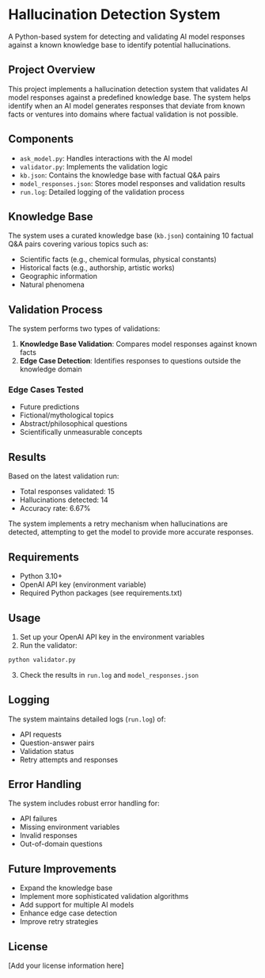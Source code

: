 # Hallucination Detection System

A Python-based system for detecting and validating AI model responses against a known knowledge base to identify potential hallucinations.

## Project Overview

This project implements a hallucination detection system that validates AI model responses against a predefined knowledge base. The system helps identify when an AI model generates responses that deviate from known facts or ventures into domains where factual validation is not possible.

## Components

- `ask_model.py`: Handles interactions with the AI model
- `validator.py`: Implements the validation logic
- `kb.json`: Contains the knowledge base with factual Q&A pairs
- `model_responses.json`: Stores model responses and validation results
- `run.log`: Detailed logging of the validation process

## Knowledge Base

The system uses a curated knowledge base (`kb.json`) containing 10 factual Q&A pairs covering various topics such as:
- Scientific facts (e.g., chemical formulas, physical constants)
- Historical facts (e.g., authorship, artistic works)
- Geographic information
- Natural phenomena

## Validation Process

The system performs two types of validations:
1. **Knowledge Base Validation**: Compares model responses against known facts
2. **Edge Case Detection**: Identifies responses to questions outside the knowledge domain

### Edge Cases Tested
- Future predictions
- Fictional/mythological topics
- Abstract/philosophical questions
- Scientifically unmeasurable concepts

## Results

Based on the latest validation run:
- Total responses validated: 15
- Hallucinations detected: 14
- Accuracy rate: 6.67%

The system implements a retry mechanism when hallucinations are detected, attempting to get the model to provide more accurate responses.

## Requirements

- Python 3.10+
- OpenAI API key (environment variable)
- Required Python packages (see requirements.txt)

## Usage

1. Set up your OpenAI API key in the environment variables
2. Run the validator:
```bash
python validator.py
```

3. Check the results in `run.log` and `model_responses.json`

## Logging

The system maintains detailed logs (`run.log`) of:
- API requests
- Question-answer pairs
- Validation status
- Retry attempts and responses

## Error Handling

The system includes robust error handling for:
- API failures
- Missing environment variables
- Invalid responses
- Out-of-domain questions

## Future Improvements

- Expand the knowledge base
- Implement more sophisticated validation algorithms
- Add support for multiple AI models
- Enhance edge case detection
- Improve retry strategies

## License

[Add your license information here]
